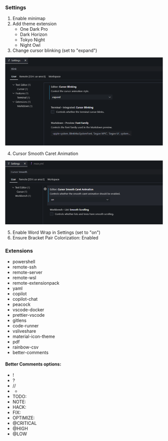 ### Settings

1. Enable minimap
2. Add theme extension 
	- One Dark Pro
	- Dark Horizon
	- Tokyo Night
	- Night Owl
3. Change cursor blinking (set to "expand")

![gh_settings_blink](./assets/gh_settings_blink.png)

4. Cursor Smooth Caret Animation

![gh_settings_cursor_smooth](./assets/gh_settings_cursor_smooth.png)

5. Enable Word Wrap in Settings (set to "on")
6. Ensure Bracket Pair Colorization: Enabled

### Extensions

- powershell
- remote-ssh
- remote-server
- remote-wsl
- remote-extensionpack
- yaml
- copilot
- copilot-chat
- peacock
- vscode-docker
- prettier-vscode
- gitlens
- code-runner
- vsliveshare
- material-icon-theme
- pdf
- rainbow-csv
- better-comments

#### Better Comments options:

- !
- ?
- //
- *
- TODO:
- NOTE:
- HACK:
- FIX:
- OPTIMIZE:
- @CRITICAL
- @HIGH
- @LOW